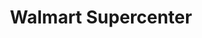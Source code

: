 ---
title: "Walmart Supercenter"
url: /spokane-valley/walmart-supercenter-east-sprague-avenue/
shop: Supermarkt
---